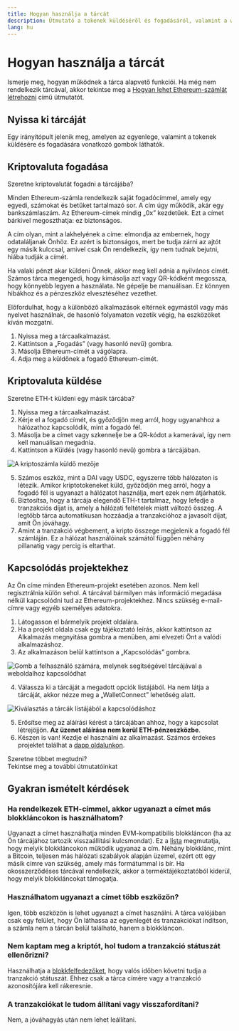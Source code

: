 ```yaml
---
title: Hogyan használja a tárcát
description: Útmutató a tokenek küldéséről és fogadásáról, valamint a web3-projektekhez való kapcsolódásról.
lang: hu
---
```


# Hogyan használja a tárcát

Ismerje meg, hogyan működnek a tárca alapvető funkciói. Ha még nem rendelkezik tárcával, akkor tekintse meg a [Hogyan lehet Ethereum-számlát létrehozni](/guides/how-to-create-an-ethereum-account/) című útmutatót.

## Nyissa ki tárcáját

Egy irányítópult jelenik meg, amelyen az egyenlege, valamint a tokenek küldésére és fogadására vonatkozó gombok láthatók.

## Kriptovaluta fogadása

Szeretne kriptovalutát fogadni a tárcájába?

Minden Ethereum-számla rendelkezik saját fogadócímmel, amely egy egyedi, számokat és betűket tartalmazó sor. A cím úgy működik, akár egy bankszámlaszám. Az Ethereum-címek mindig „0x” kezdetűek. Ezt a címet bárkivel megoszthatja: ez biztonságos.

A cím olyan, mint a lakhelyének a címe: elmondja az embernek, hogy odataláljanak Önhöz. Ez azért is biztonságos, mert be tudja zárni az ajtót egy másik kulccsal, amivel csak Ön rendelkezik, így nem tudnak bejutni, hiába tudják a címét.

Ha valaki pénzt akar küldeni Önnek, akkor meg kell adnia a nyilvános címét. Számos tárca megengedi, hogy kimásolja azt vagy QR-kódként megossza, hogy könnyebb legyen a használata. Ne gépelje be manuálisan. Ez könnyen hibákhoz és a pénzeszköz elvesztéséhez vezethet.

Előfordulhat, hogy a különböző alkalmazások eltérnek egymástól vagy más nyelvet használnak, de hasonló folyamaton vezetik végig, ha eszközöket kíván mozgatni.

1. Nyissa meg a tárcaalkalmazást.
2. Kattintson a „Fogadás” (vagy hasonló nevű) gombra.
3. Másolja Ethereum-címét a vágólapra.
4. Adja meg a küldőnek a fogadó Ethereum-címét.

## Kriptovaluta küldése

Szeretne ETH-t küldeni egy másik tárcába?

1. Nyissa meg a tárcaalkalmazást.
2. Kérje el a fogadó címét, és győződjön meg arról, hogy ugyanahhoz a hálózathoz kapcsolódik, mint a fogadó fél.
3. Másolja be a címet vagy szkennelje be a QR-kódot a kamerával, így nem kell manuálisan megadnia.
4. Kattintson a Küldés (vagy hasonló nevű) gombra a tárcájában.

![A kriptoszámla küldő mezője](./send.png)
<br/>

5. Számos eszköz, mint a DAI vagy USDC, egyszerre több hálózaton is létezik. Amikor kriptotokeneket küld, győződjön meg arról, hogy a fogadó fél is ugyanazt a hálózatot használja, mert ezek nem átjárhatók.
6. Biztosítsa, hogy a tárcája elegendő ETH-t tartalmaz, hogy lefedje a tranzakciós díjat is, amely a hálózati feltételek miatt változó összeg. A legtöbb tárca automatikusan hozzáadja a tranzakcióhoz a javasolt díjat, amit Ön jóváhagy.
7. Amint a tranzakció végbement, a kripto összege megjelenik a fogadó fél számláján. Ez a hálózat használóinak számától függően néhány pillanatig vagy percig is eltarthat.

## Kapcsolódás projektekhez

Az Ön címe minden Ethereum-projekt esetében azonos. Nem kell regisztrálnia külön sehol. A tárcával bármilyen más információ megadása nélkül kapcsolódni tud az Ethereum-projektekhez. Nincs szükség e-mail-címre vagy egyéb személyes adatokra.

1. Látogasson el bármelyik projekt oldalára.
2. Ha a projekt oldala csak egy tájékoztató leírás, akkor kattintson az Alkalmazás megnyitása gombra a menüben, ami elvezeti Önt a valódi alkalmazáshoz.
3. Az alkalmazáson belül kattintson a „Kapcsolódás” gombra.

![Gomb a felhasználó számára, melynek segítségével tárcájával a weboldalhoz kapcsolódhat](./connect1.png)

4. Válassza ki a tárcáját a megadott opciók listájából. Ha nem látja a tárcáját, akkor nézze meg a „WalletConnect” lehetőség alatt.

![Kiválasztás a tárcák listájából a kapcsolódáshoz](./connect2.png)

5. Erősítse meg az aláírási kérést a tárcájában ahhoz, hogy a kapcsolat létrejöjjön. **Az üzenet aláírása nem kerül ETH-pénzeszközbe**.
6. Készen is van! Kezdje el használni az alkalmazást. Számos érdekes projektet találhat a [dapp oldalunkon](/apps/#explore). <br />

<InfoBanner shouldSpaceBetween emoji=":eyes:">
  <div>Szeretne többet megtudni?</div>
  <ButtonLink href="/guides/">
    Tekintse meg a további útmutatóinkat
  </ButtonLink>
</InfoBanner>

## Gyakran ismételt kérdések

### Ha rendelkezek ETH-címmel, akkor ugyanazt a címet más blokkláncokon is használhatom?

Ugyanazt a címet használhatja minden EVM-kompatibilis blokkláncon (ha az Ön tárcájához tartozik visszaállítási kulcsmondat). Ez a [lista](https://chainlist.org/) megmutatja, hogy melyik blokkláncokon működik ugyanaz a cím. Néhány blokklánc, mint a Bitcoin, teljesen más hálózati szabályok alapján üzemel, ezért ott egy másik címre van szükség, amely más formátummal is bír. Ha okosszerződéses tárcával rendelkezik, akkor a terméktájékoztatóból kiderül, hogy melyik blokkláncokat támogatja.

### Használhatom ugyanazt a címet több eszközön?

Igen, több eszközön is lehet ugyanazt a címet használni. A tárca valójában csak egy felület, hogy Ön láthassa az egyenlegét és tranzakciókat indítson, a számla nem a tárcán belül található, hanem a blokkláncon.

### Nem kaptam meg a kriptót, hol tudom a tranzakció státuszát ellenőrizni?

Használhatja a [blokkfelfedezőket](/developers/docs/data-and-analytics/block-explorers/), hogy valós időben követni tudja a tranzakció státuszát. Ehhez csak a tárca címére vagy a tranzakció azonosítójára kell rákeresnie.

### A tranzakciókat le tudom állítani vagy visszafordítani?

Nem, a jóváhagyás után nem lehet leállítani.
